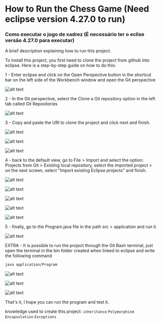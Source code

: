 # How to Run the Chess Game (Need eclipse version 4.27.0 to run)
### Como executar o jogo de xadrez (É necessário ter o eclise versão 4.27.0 para executar)


A brief description explaining how to run this project.

To install this project, you first need to clone the project from github into eclipse. Here is a step-by-step guide on how to do this:

1 - Enter eclipse and click on the Open Perspective button in the shortcut bar on the left side of the Workbench window and open the Git perspective

![alt text](https://github.com/Drewthyson/Chess-System-Java/blob/main/images/imagem_2024-09-12_213612037.png?raw=true)

2 - In the Git perspective, select the Clone a Git repository option in the left tab called Git Repositories

![alt text](https://github.com/Drewthyson/Chess-System-Java/blob/main/images/imagem_2024-09-13_094309608.png?raw=true)

3 - Copy and paste the URI to clone the project and click next and finish.

![alt text](https://github.com/Drewthyson/Chess-System-Java/blob/main/images/imagem_2024-09-12_213746050.png?raw=true)

![alt text](https://github.com/Drewthyson/Chess-System-Java/blob/main/images/imagem_2024-09-13_094939376.png?raw=true)

![alt text](https://github.com/Drewthyson/Chess-System-Java/blob/main/images/imagem_2024-09-13_095148571.png?raw=true)

4 - back to the default view, go to File > Import and select the option: Projects from Git > Existing local repository, select the imported project > on the next screen, select "Import existing Eclipse projects" and finish.

![alt text](https://github.com/Drewthyson/Chess-System-Java/blob/main/images/imagem_2024-09-13_094126015.png?raw=true)

![alt text](https://github.com/Drewthyson/Chess-System-Java/blob/main/images/imagem_2024-09-13_094150150.png?raw=true)

![alt text](https://github.com/Drewthyson/Chess-System-Java/blob/main/images/imagem_2024-09-13_094208667.png?raw=true)

![alt text](https://github.com/Drewthyson/Chess-System-Java/blob/main/images/imagem_2024-09-13_094505709.png?raw=true)

![alt text](https://github.com/Drewthyson/Chess-System-Java/blob/main/images/imagem_2024-09-13_094516637.png?raw=true)

5 - finally, go to the Program.java file in the path src > application and run it.

![alt text](https://github.com/Drewthyson/Chess-System-Java/blob/main/images/imagem_2024-09-13_094556701.png?raw=true)

EXTRA - It is possible to run the project through the Git Bash terminal, just open the terminal in the bin folder created when linked to eclipse and write the following command
```bash
java application/Program
```

![alt text](https://github.com/Drewthyson/Chess-System-Java/blob/main/images/imagem_2024-09-13_095435736.png?raw=true)

![alt text](https://github.com/Drewthyson/Chess-System-Java/blob/main/images/imagem_2024-09-13_095528166.png?raw=true)

![alt text](https://github.com/Drewthyson/Chess-System-Java/blob/main/images/imagem_2024-09-13_095535263.png?raw=true)

That's it, I hope you can run the program and test it.

knowledge used to create this project:
`inheritance` `Polymorphism`
`Encapsulation` `Exceptions`
